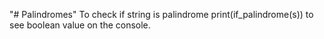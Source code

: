 "# Palindromes" 
To check if string is palindrome print(if_palindrome(s)) to see boolean value on the console.
